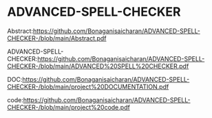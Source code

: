 # ADVANCED-SPELL-CHECKER
Abstract:https://github.com/Bonaganisaicharan/ADVANCED-SPELL-CHECKER-/blob/main/Abstract.pdf

ADVANCED-SPELL-CHECKER:https://github.com/Bonaganisaicharan/ADVANCED-SPELL-CHECKER-/blob/main/ADVANCED%20SPELL%20CHECKER.pdf

DOC:https://github.com/Bonaganisaicharan/ADVANCED-SPELL-CHECKER-/blob/main/project%20DOCUMENTATION.pdf

code:https://github.com/Bonaganisaicharan/ADVANCED-SPELL-CHECKER-/blob/main/project%20code.pdf
